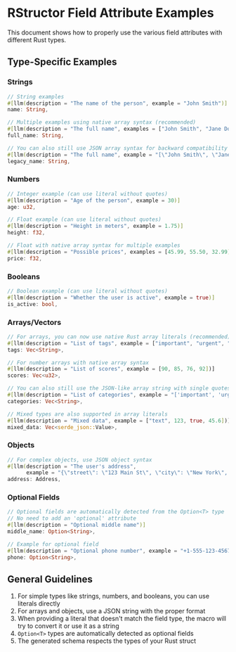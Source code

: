 # RStructor Field Attribute Examples

This document shows how to properly use the various field attributes with different Rust types.

## Type-Specific Examples

### Strings

```rust
// String examples
#[llm(description = "The name of the person", example = "John Smith")]
name: String,

// Multiple examples using native array syntax (recommended)
#[llm(description = "The full name", examples = ["John Smith", "Jane Doe", "Alex Johnson"])]
full_name: String,

// You can also still use JSON array syntax for backward compatibility
#[llm(description = "The full name", example = "[\"John Smith\", \"Jane Doe\"]")]
legacy_name: String,
```

### Numbers

```rust
// Integer example (can use literal without quotes)
#[llm(description = "Age of the person", example = 30)]
age: u32,

// Float example (can use literal without quotes)
#[llm(description = "Height in meters", example = 1.75)]
height: f32,

// Float with native array syntax for multiple examples
#[llm(description = "Possible prices", examples = [45.99, 55.50, 32.99])]
price: f32,
```

### Booleans

```rust
// Boolean example (can use literal without quotes)
#[llm(description = "Whether the user is active", example = true)]
is_active: bool,
```

### Arrays/Vectors

```rust
// For arrays, you can now use native Rust array literals (recommended)
#[llm(description = "List of tags", example = ["important", "urgent", "follow-up"])]
tags: Vec<String>,

// For number arrays with native array syntax
#[llm(description = "List of scores", example = [90, 85, 76, 92])]
scores: Vec<u32>,

// You can also still use the JSON-like array string with single quotes for backward compatibility
#[llm(description = "List of categories", example = "['important', 'urgent', 'follow-up']")]
categories: Vec<String>,

// Mixed types are also supported in array literals
#[llm(description = "Mixed data", example = ["text", 123, true, 45.6])]
mixed_data: Vec<serde_json::Value>,
```

### Objects

```rust
// For complex objects, use JSON object syntax
#[llm(description = "The user's address", 
      example = "{\"street\": \"123 Main St\", \"city\": \"New York\", \"zip\": \"10001\"}")]
address: Address,
```

### Optional Fields

```rust
// Optional fields are automatically detected from the Option<T> type
// No need to add an 'optional' attribute
#[llm(description = "Optional middle name")]
middle_name: Option<String>,

// Example for optional field
#[llm(description = "Optional phone number", example = "+1-555-123-4567")]
phone: Option<String>,
```

## General Guidelines

1. For simple types like strings, numbers, and booleans, you can use literals directly
2. For arrays and objects, use a JSON string with the proper format
3. When providing a literal that doesn't match the field type, the macro will try to convert it or use it as a string
4. `Option<T>` types are automatically detected as optional fields
5. The generated schema respects the types of your Rust struct